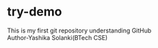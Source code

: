 # try-demo
This is my first git repository understanding GitHub <br>
Author-Yashika Solanki(BTech CSE)

